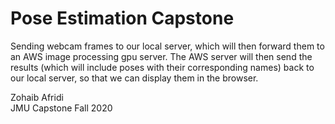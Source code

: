 # Pose Estimation Capstone

Sending webcam frames to our local server, which will then forward them to an AWS image processing gpu server. The AWS server will then send the results (which will include poses with their corresponding names) back to our local server, so that we can display them in the browser. <br/>

Zohaib Afridi <br/>
JMU Capstone Fall 2020